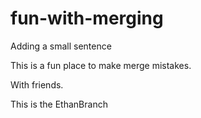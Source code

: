 # fun-with-merging

Adding a small sentence

This is a fun place to make merge mistakes. 

With friends.





























































This is the EthanBranch